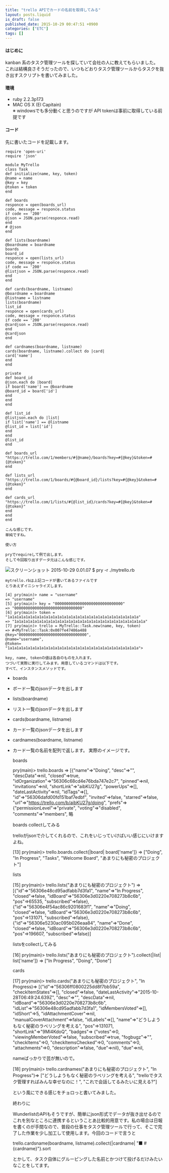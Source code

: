 ```yaml
---
title: "trello APIでカードの名前を取得してみる"
layout: posts.liquid
is_draft: false
published_date: 2015-10-29 00:47:51 +0900
categories: ["ETC"]
tags: []
---
```


#### はじめに
kanban 系のタスク管理ツールを探していて会社の人に教えてもらいました。  
これは結構良さそうだったので、いつもどおりタスク管理ツールからタスクを抜き出すスクリプトを書いてみました。

#### 環境
- ruby 2.2.3p173
- MAC OS X (El Capitain)  
※ windowsでも多分動くと思うのですが
API tokenは事前に取得している前提です

#### コード
先に書いたコードを記載します。

    require 'open-uri'
    require 'json'

    module MyTrello
    class Task
    def initialize(name, key, token)
    @name = name
    @key = key
    @token = token
    end

    def boards
    responce = open(boards_url)
    code, message = responce.status
    if code == '200'
    @json = JSON.parse(responce.read)
    end
    # @json
    end

    def lists(boardname)
    @boardname = boardname
    boards
    board_id
    responce = open(lists_url)
    code, message = responce.status
    if code == '200'
    @listjson = JSON.parse(responce.read)
    end
    end

    def cards(boardname, listname)
    @boardname = boardname
    @listname = listname
    lists(boardname)
    list_id
    responce = open(cards_url)
    code, message = responce.status
    if code == '200'
    @cardjson = JSON.parse(responce.read)
    end
    @cardjson
    end

    def cardnames(boardname, listname)
    cards(boardname, listname).collect do |card|
    card['name']
    end
    end

    private
    def board_id
    @json.each do |board|
    if board['name'] == @boardname
    @board_id = board['id']
    end
    end
    end

    def list_id
    @listjson.each do |list|
    if list['name'] == @listname
    @list_id = list['id']
    end
    end
    @list_id
    end

    def boards_url
    "https://trello.com/1/members/#{@name}/boards?key=#{@key}&token=#{@token}"
    end

    def lists_url
    "https://trello.com/1/boards/#{@board_id}/lists?key=#{@key}&token=#{@token}"
    end

    def cards_url
    "https://trello.com/1/lists/#{@list_id}/cards?key=#{@key}&token=#{@token}"
    end
    end
    end

    こんな感じです。
    単純ですね。

    使い方

    pryでrequireして例で出します。
    そして今回取り出すデータ元はこんな感じです。

 ![スクリーンショット 2015-10-29 0.01.07](/public/images/2017/09/abbd7-0mlfz4qkpvbz38wzc.png)    $ pry -r ./mytrello.rb

    mytrello.rbは上記コードが書いてあるファイルです
    とりあえずイニシャライズします。

    [4] pry(main)> name = "username"
    => "username"
    [5] pry(main)> key = "000000000000000000000000000000"
    => "000000000000000000000000000000"
    [6] pry(main)> token = "1a1a1a1a1a1a1a1a1a1a1a1a1a1a1a1a1a1a1a1a1a1a1a1a1a1a1a1a1a"
    => "1a1a1a1a1a1a1a1a1a1a1a1a1a1a1a1a1a1a1a1a1a1a1a1a1a1a1a1a1a"
    [7] pry(main)> trello = MyTrello::Task.new(name, key, token)
    => #<MyTrello::Task:0x007fe47486a488
    @key="000000000000000000000000000000",
    @name="username",
    @token=
    "1a1a1a1a1a1a1a1a1a1a1a1a1a1a1a1a1a1a1a1a1a1a1a1a1a1a1a1a1a">

    key, name, tokenの値は各自のものを入れます。
    つづいて実際に実行してみます。用意しているコマンドは以下です。
    すべて、インスタンスメソッドです。

- boards
- ボード一覧のjsonデータを出します
- lists(boardname)
- リスト一覧のjsonデータを出します
- cards(boardname, listname)
- カード一覧のjsonデータを出します
- cardnames(boardname, listname)
- カード一覧の名前を配列で返します。
    実際のイメージです。

    boards

    pry(main)> trello.boards
    => [{"name"=>"Doing",
    "desc"=>"",
    "descData"=>nil,
    "closed"=>true,
    "idOrganization"=>"56306c68cd4e76bda747e2c7",
    "pinned"=>nil,
    "invitations"=>nil,
    "shortLink"=>"aibKU27g",
    "powerUps"=>[],
    "dateLastActivity"=>nil,
    "idTags"=>[],
    "id"=>"56306dafd00fd151baf7edbf",
    "invited"=>false,
    "starred"=>false,
    "url"=>"https://trello.com/b/aibKU27g/doing",
    "prefs"=>
    {"permissionLevel"=>"private",
    "voting"=>"disabled",
    "comments"=>"members",
    略

    boards collectしてみる

    trelloがjsonで介してくれるので、これをいじっていけばいい感じにいけますよね。

    [13] pry(main)> trello.boards.collect{|board| board['name']}
    => ["Doing",
    "In Progress",
    "Tasks",
    "Welcome Board",
    "あまりにも秘密のプロジェクト"]

    lists

    [15] pry(main)> trello.lists("あまりにも秘密のプロジェクト")
    => [{"id"=>"56306e48cd95adfabb7d3fa1",
    "name"=>"In Progress",
    "closed"=>false,
    "idBoard"=>"56306e3d0220e708273b8c6b",
    "pos"=>65535,
    "subscribed"=>false},
    {"id"=>"56306e4f54ac86c9201683f1",
    "name"=>"Doing",
    "closed"=>false,
    "idBoard"=>"56306e3d0220e708273b8c6b",
    "pos"=>131071,
    "subscribed"=>false},
    {"id"=>"56306e5230ac095b026eaa84",
    "name"=>"Done",
    "closed"=>false,
    "idBoard"=>"56306e3d0220e708273b8c6b",
    "pos"=>196607,
    "subscribed"=>false}]

    listsをcollectしてみる

    [16] pry(main)> trello.lists("あまりにも秘密のプロジェクト").collect{|list| list['name']}
    => ["In Progress", "Doing", "Done"]

    cards

    [17] pry(main)> trello.cards("あまりにも秘密のプロジェクト", "In Progress)=> [{"id"=>"56306ff0800225dd8f7bb59a",
    "checkItemStates"=>[],
    "closed"=>false,
    "dateLastActivity"=>"2015-10-28T06:49:24.639Z",
    "desc"=>"",
    "descData"=>nil,
    "idBoard"=>"56306e3d0220e708273b8c6b",
    "idList"=>"56306e48cd95adfabb7d3fa1",
    "idMembersVoted"=>[],
    "idShort"=>5,
    "idAttachmentCover"=>nil,
    "manualCoverAttachment"=>false,
    "idLabels"=>[],
    "name"=>"どうしようもなく秘密のラベリングを考える",
    "pos"=>131071,
    "shortLink"=>"9Ml4KdoQ",
    "badges"=>
    {"votes"=>0,
    "viewingMemberVoted"=>false,
    "subscribed"=>true,
    "fogbugz"=>"",
    "checkItems"=>0,
    "checkItemsChecked"=>0,
    "comments"=>0,
    "attachments"=>0,
    "description"=>false,
    "due"=>nil},
    "due"=>nil,

    nameばっかりで芸が無いので。

    [18] pry(main)> trello.cardnames("あまりにも秘密のプロジェクト", "In Progress")=> ["どうしようもなく秘密のラベリングを考える",
    "trelloでタスク管理すればみんな幸せなのに！",
    "これで会話してるみたいに見える?"]

    という風にできる感じをチョロっと書いてみました。

    終わりに

    WunderlistのAPIもそうですが、簡単にjson形式でデータが抜き出せるのでこれを別なところに連携するということあ比較的用意です。私の場合は日報を書くのが手間なので、普段の仕事をタスク管理ツールで行って、そこで完了した作業を少し加工して使用します。今回のコードで言うと

    trello.cardsname(boardname, listname).collect{|cardname| "■ #{cardname}"}.sort

    とかして、タスク自体にグルーピングした名前とかつけて投げるだけみたいなことをしてます。



